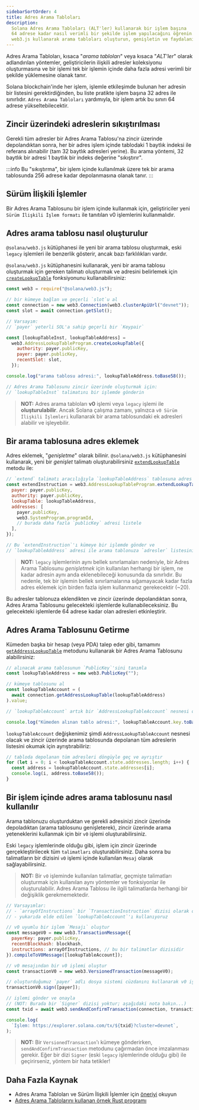 ```yaml
---
sidebarSortOrder: 4
title: Adres Arama Tabloları
description:
  Solana Adres Arama Tabloları (ALT'ler) kullanarak bir işlem başına
  64 adrese kadar nasıl verimli bir şekilde işlem yapılacağını öğrenin.
  web3.js kullanarak arama tabloları oluşturun, genişletin ve faydalanın.
---
```


Adres Arama Tabloları, kısaca "_arama tabloları_" veya kısaca "_ALT'ler_" olarak adlandırılan
yöntemler, geliştiricilerin ilişkili adresler koleksiyonu oluşturmasına ve
bir işlemi tek bir işlemin içinde daha fazla adresi verimli bir şekilde yüklemesine olanak tanır.

Solana blockchain'inde her işlem, işlemle etkileşimde bulunan her
adresin bir listesini gerektirdiğinden, bu liste pratikte işlem başına 32
adres ile sınırlıdır. `Adres Arama Tabloları` yardımıyla, bir işlem artık bu
sınırı 64 adrese yükseltebilecektir.

## Zincir üzerindeki adreslerin sıkıştırılması

Gerekli tüm adresler bir Adres Arama Tablosu'na zincir üzerinde depolandıktan
sonra, her bir adres işlem içinde tablodaki 1 baytlık indeksi ile
referans alınabilir (tam 32 baytlık adresleri yerine). Bu arama yöntemi,
32 baytlık bir adresi 1 baytlık bir indeks değerine "sıkıştırır".

:::info
Bu "sıkıştırma", bir işlem içinde kullanılmak üzere tek bir arama tablosunda
256 adrese kadar depolanmasına olanak tanır.
:::

## Sürüm İlişkili İşlemler

Bir Adres Arama Tablosunu bir işlem içinde kullanmak için, geliştiriciler
yeni `Sürüm İlişkili İşlem formatı` ile tanıtılan v0
işlemlerini kullanmalıdır.

## Adres arama tablosu nasıl oluşturulur

`@solana/web3.js` kütüphanesi ile yeni bir arama tablosu oluşturmak,
eski `legacy` işlemleri ile benzerlik gösterir, ancak bazı farklılıkları vardır.

`@solana/web3.js` kütüphanesini kullanarak, yeni bir arama tablosu
oluşturmak için gereken talimatı oluşturmak ve adresini belirlemek için
[`createLookupTable`](https://solana-labs.github.io/solana-web3.js/v1.x/classes/AddressLookupTableProgram.html#createLookupTable)
fonksiyonunu kullanabilirsiniz:

```js
const web3 = require("@solana/web3.js");

// bir kümeye bağlan ve geçerli `slot`u al
const connection = new web3.Connection(web3.clusterApiUrl("devnet"));
const slot = await connection.getSlot();

// Varsayım:
// `payer` yeterli SOL'a sahip geçerli bir `Keypair`

const [lookupTableInst, lookupTableAddress] =
  web3.AddressLookupTableProgram.createLookupTable({
    authority: payer.publicKey,
    payer: payer.publicKey,
    recentSlot: slot,
  });

console.log("arama tablosu adresi:", lookupTableAddress.toBase58());

// Adres Arama Tablosunu zincir üzerinde oluşturmak için:
// `lookupTableInst` talimatını bir işlemde gönderin
```

> **NOT:** Adres arama tabloları **v0** işlemi veya `legacy` işlemi ile **oluşturulabilir**. Ancak Solana çalışma zamanı, 
> yalnızca `v0 Sürüm İlişkili İşlemleri` kullanarak
> bir arama tablosundaki ek adresleri alabilir ve işleyebilir.

## Bir arama tablosuna adres eklemek

Adres eklemek, "_genişletme_" olarak bilinir. `@solana/web3.js`
kütüphanesini kullanarak, yeni bir _genişlet_ talimatı oluşturabilirsiniz
[`extendLookupTable`](https://solana-labs.github.io/solana-web3.js/v1.x/classes/AddressLookupTableProgram.html#extendLookupTable)
metodu ile:

```js
// `extend` talimatı aracılığıyla `lookupTableAddress` tablosuna adres ekle
const extendInstruction = web3.AddressLookupTableProgram.extendLookupTable({
  payer: payer.publicKey,
  authority: payer.publicKey,
  lookupTable: lookupTableAddress,
  addresses: [
    payer.publicKey,
    web3.SystemProgram.programId,
    // burada daha fazla `publicKey` adresi listele
  ],
});

// Bu `extendInstruction`'ı kümeye bir işlemde gönder ve
// `lookupTableAddress` adresi ile arama tablonuza `adresler` listesini ekle
```

> **NOT:** `legacy` işlemlerinin aynı bellek sınırlamaları nedeniyle, bir
> Adres Arama Tablosunu _genişletmek_ için kullanılan herhangi bir işlem,
> ne kadar adresin aynı anda eklenebileceği konusunda da sınırlıdır. Bu nedenle,
> tek bir işlemin bellek sınırlamalarına sığamayacak kadar fazla adres
> eklemek için birden fazla işlem kullanmanız gerekecektir (~20).

Bu adresler tablonuza eklendikten ve zincir üzerinde depolandıktan sonra,
Adres Arama Tablosunu gelecekteki işlemlerde kullanabileceksiniz.
Bu gelecekteki işlemlerde 64 adrese kadar olan adresleri etkinleştirir.

## Adres Arama Tablosunu Getirme

Kümeden başka bir hesap (veya PDA) talep eder gibi, tamamını
[`getAddressLookupTable`](https://solana-labs.github.io/solana-web3.js/v1.x/classes/Connection.html#getAddressLookupTable)
metodunu kullanarak bir Adres Arama Tablosunu alabilirsiniz:

```js
// alınacak arama tablosunun `PublicKey`'sini tanımla
const lookupTableAddress = new web3.PublicKey("");

// kümeye tablosunu al
const lookupTableAccount = (
  await connection.getAddressLookupTable(lookupTableAddress)
).value;

// `lookupTableAccount` artık bir `AddressLookupTableAccount` nesnesi olacaktır

console.log("Kümeden alınan tablo adresi:", lookupTableAccount.key.toBase58());
```

`lookupTableAccount` değişkenimiz şimdi `AddressLookupTableAccount` nesnesi olacak 
ve zincir üzerinde arama tablosunda depolanan tüm adreslerin listesini okumak için ayrıştırabiliriz:

```js
// tabloda depolanan tüm adresleri döngüyle geç ve ayrıştır
for (let i = 0; i < lookupTableAccount.state.addresses.length; i++) {
  const address = lookupTableAccount.state.addresses[i];
  console.log(i, address.toBase58());
}
```

## Bir işlem içinde adres arama tablosunu nasıl kullanılır

Arama tablonuzu oluşturduktan ve gerekli adresinizi
zincir üzerinde depoladıktan (arama tablosunu genişleterek), zincir üzerinde
arama yeteneklerini kullanmak için bir `v0` işlemi oluşturabilirsiniz.

Eski `legacy` işlemlerinde olduğu gibi, işlem
için zincir üzerinde gerçekleştirilecek tüm `talimatları` oluşturabilirsiniz. 
Daha sonra bu talimatların bir dizisini `v0` işlemi içinde kullanılan
`Mesaj` olarak sağlayabilirsiniz.

> **NOT:** Bir `v0` işleminde kullanılan talimatlar, geçmişte talimatları
oluşturmak için kullanılan aynı yöntemler ve fonksiyonlar ile oluşturulabilir.
Adres Arama Tablosu ile ilgili talimatlarda herhangi bir değişiklik gerekmemektedir.

```js
// Varsayımlar:
// - `arrayOfInstructions` bir `TransactionInstruction` dizisi olarak oluşturulmuştur
// - yukarıda elde edilen `lookupTableAccount`'ı kullanıyoruz

// v0 uyumlu bir işlem `Mesajı` oluştur
const messageV0 = new web3.TransactionMessage({
  payerKey: payer.publicKey,
  recentBlockhash: blockhash,
  instructions: arrayOfInstructions, // bu bir talimatlar dizisidir
}).compileToV0Message([lookupTableAccount]);

// v0 mesajından bir v0 işlemi oluştur
const transactionV0 = new web3.VersionedTransaction(messageV0);

// oluşturduğumuz `payer` adlı dosya sistemi cüzdanını kullanarak v0 işlemini imzala
transactionV0.sign([payer]);

// işlemi gönder ve onayla
// (NOT: Burada bir `Signer` dizisi yoktur; aşağıdaki nota bakın...)
const txid = await web3.sendAndConfirmTransaction(connection, transactionV0);

console.log(
  `İşlem: https://explorer.solana.com/tx/${txid}?cluster=devnet`,
);
```

> **NOT:** Bir `VersionedTransaction`'ı kümeye gönderirken, `sendAndConfirmTransaction`
> metodunu çağırmadan önce imzalanması gerekir. Eğer bir dizi `Signer` 
> (eski `legacy` işlemlerinde olduğu gibi) ile geçirirseniz, yöntem bir hata
> tetikler!

## Daha Fazla Kaynak

- Adres Arama Tabloları ve Sürüm İlişkili İşlemler için [öneriyi](https://docs.solanalabs.com/proposals/versioned-transactions) okuyun
- [Adres Arama Tablolarını kullanan örnek Rust programı](https://github.com/TeamRaccoons/address-lookup-table-multi-swap)